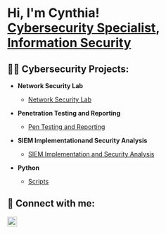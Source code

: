 <h1>Hi, I'm Cynthia! <br/><a href="https://github.com/Cyberscriber/Cyberscriber">Cybersecurity Specialist</a>, <a href="https://www.linkedin.com/in/cynthiaecunningham">Information Security</a> </h1>

<h2>👨‍💻 Cybersecurity Projects:</h2>

- <b>Network Security Lab</b>
  - [Network Security Lab](https://github.com/Cyberscriber/Network-Security)

- <b>Penetration Testing and Reporting </b>
  -  [Pen Testing and Reporting](https://github.com/github.com/cyberscriber")
    
- <b>SIEM Implementationand Security Analysis </b>
  - [SIEM Implementation and Security Analysis](https://github.com/jgithub.com/cyberscriber")
  
- <b>Python</b>
  - [Scripts](https://github.com/github.com/cyberscriber")

<h2> 🤳 Connect with me:</h2>

[<img align="left" alt="CynthiaCunningham | LinkedIn" width="22px" src="https://cdn.jsdelivr.net/npm/simple-icons@v3/icons/linkedin.svg" />][linkedin]





[linkedin]: https://linkedin.com/in/cynthiaecunningham

<!--
